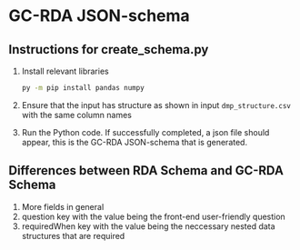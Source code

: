 # GC-RDA JSON-schema

## Instructions for create_schema.py

1. Install relevant libraries
   ```bash
   py -m pip install pandas numpy 
   ```

2. Ensure that the input has structure as shown in input `dmp_structure.csv` with the same column names
3. Run the Python code. If successfully completed, a json file should appear, this is the GC-RDA JSON-schema that is generated.

## Differences between RDA Schema and GC-RDA Schema
1. More fields in general
2. question key with the value being the front-end user-friendly question
3. requiredWhen key with the value being the neccessary nested data structures that are required



